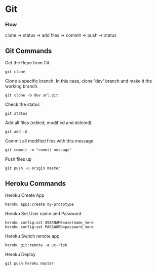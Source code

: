 # Git

### Flow
clone -> status -> add files -> commit -> push -> status

## Git Commands

Get the Repo from Git

```
git clone
```

Clone a specific branch. In this case, clone 'dev' branch and make it the working branch.

```
git clone -b dev url.git
```

Check the status

```
git status
```


Add all files (edited, modified and deleted)

```
git add -A
```

Commit all modified files with this message

```
git commit -m "commit message"
```

Push files up

```
git push -u origin master
```

## Heroku Commands

Heroku Create App

```
heroku apps:create my-prototype
```

Heroku Set User name and Password

```
heroku config:set USERNAME=username_here
heroku config:set PASSWORD=password_here
```

Heroku Switch remote app

```
heroku git:remote -a uc-risk
```

Heroku Deploy

```
git push heroku master
```